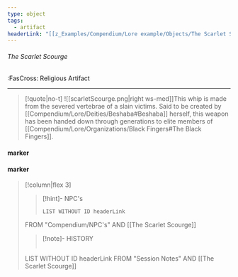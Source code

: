 ```yaml
---
type: object
tags:
  - artifact
headerLink: "[[z_Examples/Compendium/Lore example/Objects/The Scarlet Scourge#The Scarlet Scourge]]"
---
```


###### The Scarlet Scourge
<span class="sub2">:FasCross: Religious Artifact</span>
___

> [!quote|no-t]
>![[scarletScourge.png|right ws-med]]This whip is made from the severed vertebrae of a slain victims. Said to be created by [[Compendium/Lore/Deities/Beshaba#Beshaba]] herself, this weapon has been handed down through generations to elite members of [[Compendium/Lore/Organizations/Black Fingers#The Black Fingers]].
<span class="clearfix"></span>

#### marker
#### marker
> [!column|flex 3]
>>[!hint]- NPC's
>>```dataview
>>LIST WITHOUT ID headerLink
>FROM "Compendium/NPC's" AND [[The Scarlet Scourge]]
>
>>[!note]- HISTORY
>>```dataview
>LIST WITHOUT ID headerLink
>FROM "Session Notes" AND [[The Scarlet Scourge]]